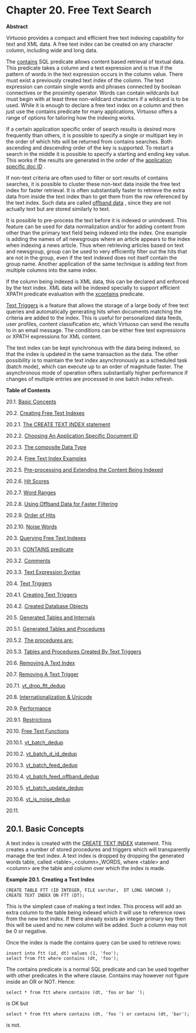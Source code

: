 <div>

<div>

<div>

<div>

# Chapter 20. Free Text Search

</div>

<div>

<div>

**Abstract**

Virtuoso provides a compact and efficient free text indexing capability
for text and XML data. A free text index can be created on any character
column, including wide and long data.

The <a href="queryingftcols.html#containspredicate" class="link"
title="20.3.1. CONTAINS predicate">contains</a> SQL predicate allows
content based retrieval of textual data. This predicate takes a column
and a text expression and is true if the pattern of words in the text
expression occurs in the column value. There must exist a previously
created text index of the column. The text expression can contain single
words and phrases connected by boolean connectives or the proximity
operator. Words can contain wildcards but must begin with at least three
non-wildcard characters if a wildcard is to be used. While it is enough
to declare a free text index on a column and then just use the contains
predicate for many applications, Virtuoso offers a range of options for
tailoring how the indexing works.

If a certain application specific order of search results is desired
more frequently than others, it is possible to specify a single or
multipart key in the order of which hits will be returned from contains
searches. Both ascending and descending order of the key is supported.
To restart a search in the middle it is possible to specify a starting
and ending key value. This works if the results are generated in the
order of the <a href="appspecificdocid.html" class="link"
title="20.2.2. Choosing An Application Specific Document ID">application
specific doc ID</a> .

If non-text criteria are often used to filter or sort results of
contains searches, it is possible to cluster these non-text data inside
the free text index for faster retrieval. It is often substantially
faster to retrieve the extra data from inside the text index than to get
them from the row referenced by the text index. Such data are called
<a href="offbanddata.html" class="link"
title="20.2.8. Using Offband Data for Faster Filtering">offband data</a>
, since they are not actually text but are stored similarly to text.

It is possible to pre-process the text before it is indexed or
unindexed. This feature can be used for data normalization and/or for
adding content from other than the primary text field being indexed into
the index. One example is adding the names of all newsgroups where an
article appears to the index when indexing a news article. Thus when
retrieving articles based on text and newsgroup, group can be used to
very efficiently filter out the hits that are not in the group, even if
the text indexed does not itself contain the group name. Another
application of the same technique is adding text from multiple columns
into the same index.

If the column being indexed is XML data, this can be declared and
enforced by the text index. XML data will be indexed specially to
support efficient XPATH predicate evaluation with the
<a href="xcontainspredicate.html" class="link"
title="15.4.6. XCONTAINS predicate">xcontains</a> predicate.

<a href="txttrig.html" class="link" title="20.4. Text Triggers">Text
Triggers</a> is a feature that allows the storage of a large body of
free text queries and automatically generating hits when documents
matching the criteria are added to the index. This is useful for
personalized data feeds, user profiles, content classification etc,
which Virtuoso can send the results to in an email message. The
conditions can be either free text expressions or XPATH expressions for
XML content.

The text index can be kept synchronous with the data being indexed, so
that the index is updated in the same transaction as the data. The other
possibility is to maintain the text index asynchronously as a scheduled
task (batch mode), which can execute up to an order of magnitude faster.
The asynchronous mode of operation offers substantially higher
performance if changes of multiple entries are processed in one batch
index refresh.

</div>

</div>

</div>

</div>

<div>

**Table of Contents**

<span class="section">20.1. [Basic
Concepts](ch-freetext.html#txtidxquickstart)</span>

<span class="section">20.2. [Creating Free Text
Indexes](creatingtxtidxs.html)</span>

<span class="section">20.2.1. [The CREATE TEXT INDEX
statement](creatingtxtidxs.html#createtxtidxstmt)</span>

<span class="section">20.2.2. [Choosing An Application Specific Document
ID](appspecificdocid.html)</span>

<span class="section">20.2.3. [The composite Data
Type](compositedatatype.html)</span>

<span class="section">20.2.4. [Free Text Index
Examples](fttexamples.html)</span>

<span class="section">20.2.5. [Pre-processing and Extending the Content
Being Indexed](preprocessingandext.html)</span>

<span class="section">20.2.6. [Hit Scores](hitscores.html)</span>

<span class="section">20.2.7. [Word Ranges](wordranges.html)</span>

<span class="section">20.2.8. [Using Offband Data for Faster
Filtering](offbanddata.html)</span>

<span class="section">20.2.9. [Order of Hits](orderofhits.html)</span>

<span class="section">20.2.10. [Noise Words](noisewords.html)</span>

<span class="section">20.3. [Querying Free Text
Indexes](queryingftcols.html)</span>

<span class="section">20.3.1. [CONTAINS
predicate](queryingftcols.html#containspredicate)</span>

<span class="section">20.3.2. [Comments](fttcomments.html)</span>

<span class="section">20.3.3. [Text Expression
Syntax](textexprsyntax.html)</span>

<span class="section">20.4. [Text Triggers](txttrig.html)</span>

<span class="section">20.4.1. [Creating Text
Triggers](txttrig.html#createtxttrg)</span>

<span class="section">20.4.2. [Created Database
Objects](createddbobjs.html)</span>

<span class="section">20.5. [Generated Tables and
Internals](tablesandinternals.html)</span>

<span class="section">20.5.1. [Generated Tables and
Procedures](tablesandinternals.html#gentabsaprocs)</span>

<span class="section">20.5.2. [The procedures are:](procs.html)</span>

<span class="section">20.5.3. [Tables and Procedures Created By Text
Triggers](fttrigtblsandprocs.html)</span>

<span class="section">20.6. [Removing A Text
Index](droptxtindex.html)</span>

<span class="section">20.7. [Removing A Text
Trigger](droptxttrig.html)</span>

<span class="section">20.7.1.
[vt_drop_ftt_dedup](droptxttrig.html#fn_vt_drop_ftt_dedup)</span>

<span class="section">20.8. [Internationalization &
Unicode](ftinternationalization.html)</span>

<span class="section">20.9. [Performance](ftperformance.html)</span>

<span class="section">20.9.1.
[Restrictions](ftperformance.html#restrictions)</span>

<span class="section">20.10. [Free Text Functions](fttfuncs.html)</span>

<span class="section">20.10.1.
[vt_batch_dedup](fttfuncs.html#fn_vt_batch_dedup)</span>

<span class="section">20.10.2.
[vt_batch_d_id_dedup](fn_vt_batch_d_id_dedup.html)</span>

<span class="section">20.10.3.
[vt_batch_feed_dedup](fn_vt_batch_feed_dedup.html)</span>

<span class="section">20.10.4.
[vt_batch_feed_offband_dedup](fn_vt_batch_feed_offband_dedup.html)</span>

<span class="section">20.10.5.
[vt_batch_update_dedup](fn_vt_batch_update_dedup.html)</span>

<span class="section">20.10.6.
[vt_is_noise_dedup](fn_vt_is_noise_dedup.html)</span>

<span class="section">20.11. [](ch20s11.html)</span>

</div>

<div>

<div>

<div>

<div>

## 20.1. Basic Concepts

</div>

</div>

</div>

A text index is created with the
<a href="creatingtxtidxs.html#createtxtidxstmt" class="link"
title="20.2.1. The CREATE TEXT INDEX statement">CREATE TEXT INDEX</a>
statement. This creates a number of stored procedures and triggers which
will transparently manage the text index. A text index is dropped by
dropping the generated words table, called \<table\>\_\<column\>\_WORDS,
where \<table\> and \<column\> are the table and column over which the
index is made.

<div>

**Example 20.1. Creating a Text Index**

<div>

``` programlisting
CREATE TABLE FTT (ID INTEGER, FILE varchar,  DT LONG VARCHAR );
CREATE TEXT INDEX ON FTT (DT);
```

This is the simplest case of making a text index. This process will add
an extra column to the table being indexed which it will use to
reference rows from the new text index. If there already exists an
integer primary key then this will be used and no new column will be
added. Such a column may not be 0 or negative.

Once the index is made the contains query can be used to retrieve rows:

``` programlisting
insert into ftt (id, dt) values (1, 'foo');
select from ftt where contains (dt, 'foo');
```

</div>

</div>

  

The contains predicate is a normal SQL predicate and can be used
together with other predicates in the where clause. Contains may however
not figure inside an OR or NOT. Hence:

``` programlisting
select * from ftt where contains (dt, 'foo or bar ');
```

is OK but

``` programlisting
select * from ftt where contains (dt, 'foo ') or contains (dt, 'bar');
```

is not.

</div>

</div>
